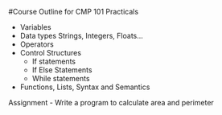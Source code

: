 #Course Outline for CMP 101 Practicals
- Variables
- Data types
    Strings, Integers, Floats...
- Operators
- Control Structures
    - If statements
    - If Else Statements
    - While statements
- Functions, Lists, Syntax and Semantics

Assignment
    - Write a program to calculate area and perimeter